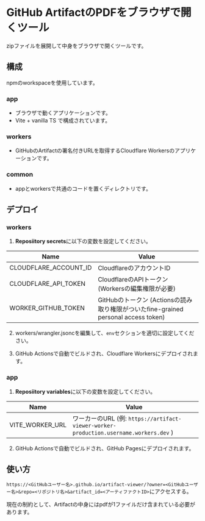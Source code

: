 # GitHub ArtifactのPDFをブラウザで開くツール

zipファイルを展開して中身をブラウザで開くツールです。

## 構成

npmのworkspaceを使用しています。

### app

- ブラウザで動くアプリケーションです。
- Vite + vanilla TS で構成されています。

### workers

- GitHubのArtifactの署名付きURLを取得するCloudflare Workersのアプリケーションです。

### common

- appとworkersで共通のコードを置くディレクトリです。

## デプロイ

### workers

1. **Reposiitory secrets**に以下の変数を設定してください。

| Name                  | Value                                                                              |
| --------------------- | ---------------------------------------------------------------------------------- |
| CLOUDFLARE_ACCOUNT_ID | CloudflareのアカウントID                                                           |
| CLOUDFLARE_API_TOKEN  | CloudflareのAPIトークン (Workersの編集権限が必要)                                  |
| WORKER_GITHUB_TOKEN   | GitHubのトークン (Actionsの読み取り権限がついたfine-grained personal access token) |

2. workers/wrangler.jsoncを編集して、`env`セクションを適切に設定してください。

3. GitHub Actionsで自動でビルドされ、Cloudflare Workersにデプロイされます。

### app

1. **Reposiitory variables**に以下の変数を設定してください。

| Name            | Value                                                                                 |
| --------------- | ------------------------------------------------------------------------------------- |
| VITE_WORKER_URL | ワーカーのURL (例: `https://artifact-viewer-worker-production.username.workers.dev` ) |

2. GitHub Actionsで自動でビルドされ、GitHub Pagesにデプロイされます。

## 使い方

`https://<GitHubユーザー名>.github.io/artifact-viewer/?owner=<GitHubユーザー名>&repo=<リポジトリ名>&artifact_id=<アーティファクトID>`にアクセスする。

現在の制約として、Artifactの中身にはpdfが1ファイルだけ含まれている必要があります。

